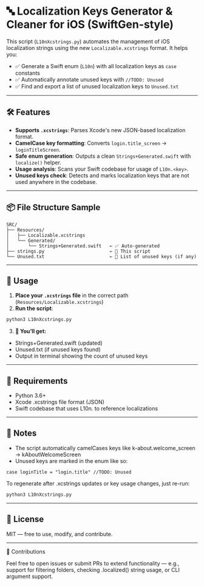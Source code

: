 # 🔤 Localization Keys Generator & Cleaner for iOS (SwiftGen-style)

This script (`L10nXcstrings.py`) automates the management of iOS localization strings using the new `Localizable.xcstrings` format. It helps you:

- ✅ Generate a Swift enum (`L10n`) with all localization keys as `case` constants
- ✅ Automatically annotate unused keys with `//TODO: Unused`
- ✅ Find and export a list of unused localization keys to `Unused.txt`

---

## 🛠 Features

- **Supports `.xcstrings`**: Parses Xcode's new JSON-based localization format.
- **CamelCase key formatting**: Converts `login.title_screen` → `loginTitleScreen`.
- **Safe enum generation**: Outputs a clean `Strings+Generated.swift` with `localize()` helper.
- **Usage analysis**: Scans your Swift codebase for usage of `L10n.<key>`.
- **Unused keys check**: Detects and marks localization keys that are not used anywhere in the codebase.

---

## 📦 File Structure Sample

```
SRC/
├── Resources/
│   ├── Localizable.xcstrings
│   └── Generated/
│       └── Strings+Generated.swift   ← ✅ Auto-generated
├── strings.py                        ← 🧠 This script
└── Unused.txt                        ← 📄 List of unused keys (if any)
```
---

## 🚀 Usage

1. **Place your `.xcstrings` file** in the correct path (`Resources/Localizable.xcstrings`)
2. **Run the script**:

```bash
python3 L10nXcstrings.py
```

3.	**🎉 You’ll get:**
- Strings+Generated.swift (updated)
- Unused.txt (if unused keys found)
- Output in terminal showing the count of unused keys

---

## 🧪 Requirements
- Python 3.6+
- Xcode .xcstrings file format (JSON)
- Swift codebase that uses L10n.<key> to reference localizations

---

## 📝 Notes
- The script automatically camelCases keys like k-about.welcome_screen → kAboutWelcomeScreen
- Unused keys are marked in the enum like so:

```
case loginTitle = "login.title" //TODO: Unused
```

To regenerate after .xcstrings updates or key usage changes, just re-run:

```bash
python3 L10nXcstrings.py
```

---

## 📄 License

MIT — free to use, modify, and contribute.

---

🙌 Contributions

Feel free to open issues or submit PRs to extend functionality — e.g., support for filtering folders, checking .localized() string usage, or CLI argument support.
